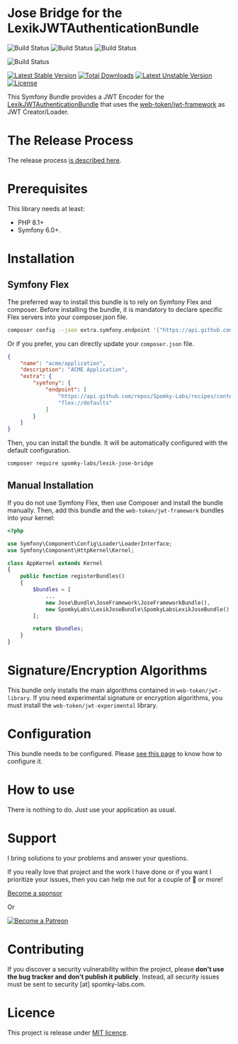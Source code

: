 Jose Bridge for the LexikJWTAuthenticationBundle
================================================

![Build Status](https://github.com/Spomky-Labs/lexik-jose-bridge/workflows/Coding%20Standards/badge.svg)
![Build Status](https://github.com/Spomky-Labs/lexik-jose-bridge/workflows/Static%20Analyze/badge.svg)
![Build Status](https://github.com/Spomky-Labs/lexik-jose-bridge/workflows/Rector%20Checkstyle/badge.svg)

![Build Status](https://github.com/Spomky-Labs/lexik-jose-bridge/workflows/Unit%20and%20Functional%20Tests/badge.svg)

[![Latest Stable Version](https://poser.pugx.org/Spomky-Labs/lexik-jose-bridge/v/stable.png)](https://packagist.org/packages/Spomky-Labs/lexik-jose-bridge)
[![Total Downloads](https://poser.pugx.org/Spomky-Labs/lexik-jose-bridge/downloads.png)](https://packagist.org/packages/Spomky-Labs/lexik-jose-bridge)
[![Latest Unstable Version](https://poser.pugx.org/Spomky-Labs/lexik-jose-bridge/v/unstable.png)](https://packagist.org/packages/Spomky-Labs/lexik-jose-bridge)
[![License](https://poser.pugx.org/Spomky-Labs/lexik-jose-bridge/license.png)](https://packagist.org/packages/Spomky-Labs/lexik-jose-bridge)

This Symfony Bundle provides a JWT Encoder for the [LexikJWTAuthenticationBundle](https://github.com/lexik/LexikJWTAuthenticationBundle) that uses the [web-token/jwt-framework](https://github.com/web-token/jwt-framework) as JWT Creator/Loader.

# The Release Process

The release process [is described here](Resources/doc/Release.md).

# Prerequisites

This library needs at least:
* PHP 8.1+
* Symfony 6.0+.

# Installation

## Symfony Flex

The preferred way to install this bundle is to rely on Symfony Flex and composer.
Before installing the bundle, it is mandatory to declare specific Flex servers into your composer.json file.

```sh
composer config --json extra.symfony.endpoint '["https://api.github.com/repos/Spomky-Labs/recipes/contents/index.json?ref=main", "flex://defaults"]'
```

Or if you prefer, you can directly update your `composer.json` file.

```json
{
    "name": "acme/application",
    "description": "ACME Application",
    "extra": {
        "symfony": {
            "endpoint": [
                "https://api.github.com/repos/Spomky-Labs/recipes/contents/index.json?ref=main",
                "flex://defaults"
            ]
        }
    }
}
```

Then, you can install the bundle. It will be automatically configured with the default configuration.

```sh
composer require spomky-labs/lexik-jose-bridge
```

## Manual Installation

If you do not use Symfony Flex, then use Composer and install the bundle manually.
Then, add this bundle and the `web-token/jwt-framework` bundles into your kernel:

```php
<?php

use Symfony\Component\Config\Loader\LoaderInterface;
use Symfony\Component\HttpKernel\Kernel;

class AppKernel extends Kernel
{
    public function registerBundles()
    {
        $bundles = [
            ...
            new Jose\Bundle\JoseFramework\JoseFrameworkBundle(),
            new SpomkyLabs\LexikJoseBundle\SpomkyLabsLexikJoseBundle(),
        ];

        return $bundles;
    }
}
```

# Signature/Encryption Algorithms

This bundle only installs the main algorithms contained in `web-token/jwt-library`.
If you need experimental signature or encryption algorithms, you must install the `web-token/jwt-experimental` library.

# Configuration

This bundle needs to be configured. Please [see this page](Resources/doc/Configuration.md) to know how to configure it.

# How to use

There is nothing to do. Just use your application as usual.

# Support

I bring solutions to your problems and answer your questions.

If you really love that project and the work I have done or if you want I prioritize your issues, then you can help me out for a couple of :beers: or more!

[Become a sponsor](https://github.com/sponsors/Spomky)

Or

[![Become a Patreon](https://c5.patreon.com/external/logo/become_a_patron_button.png)](https://www.patreon.com/FlorentMorselli)

# Contributing

If you discover a security vulnerability within the project, please **don't use the bug tracker and don't publish it publicly**.
Instead, all security issues must be sent to security [at] spomky-labs.com.

# Licence

This project is release under [MIT licence](LICENSE).
